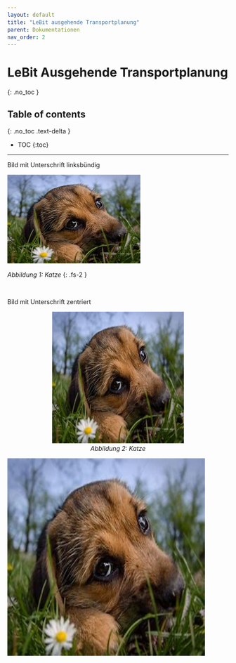 ```yaml
---
layout: default
title: "LeBit ausgehende Transportplanung"
parent: Dokumentationen
nav_order: 2
---
```


# LeBit Ausgehende Transportplanung
 
{: .no_toc }

## Table of contents
{: .no_toc .text-delta }

- TOC
{:toc}

--- 

Bild mit Unterschrift linksbündig


![](../../assets/images/Transportplanung/Hund.jpg)

*Abbildung 1: Katze*
{: .fs-2 }

<br>

Bild mit Unterschrift zentriert

<p align="center">
<img src="../../assets/images/Transportplanung/Hund.jpg" alt="Hund" title="Hund" height="300" width="300" /><br>
<i> Abbildung 2: Katze </i>
</p>


<img src="../../assets/images/Transportplanung/Hund.jpg" alt="Hund" title="Hund" height="450" width="450" />

